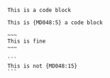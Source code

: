 ```text
This is a code block
```

~~~text
This is {MD048:5} a code block
~~~

```text
~~~
This is fine
~~~
```

~~~text
```
This is not {MD048:15}
```
~~~
